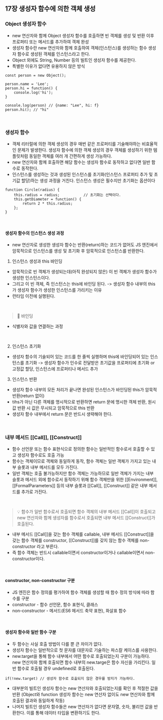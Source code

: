 ## 17장 생성자 함수에 의한 객체 생성
### Object 생성자 함수
- new 연산자와 함께 Object 생성자 함수를 호출하면 빈 객체를 생성 및 반환 이후 프로퍼티 또는 메서드를 추가하여 객체 완성
- 생성자 함수란 new 연산자와 함께 호출하여 객체(인스턴스)를 생성하는 함수 생성자 함수로 생성된 객체를 인스턴스라고 한다.
- Object 외에도 String, Number 등의 빌트인 생성자 함수를 제공한다.
- 특별한 이유가 없다면 유용하지 않은 방식
```
const person = new Object();

person.name = 'Lee';
person.hi = function() {
	console.log('hi');
}

console.log(person) // {name: "Lee", hi: f}
person.hi(); // "hi"
```

<br/>

### 생성자 함수
- 객체 리터럴에 의한 객체 생성의 경우 매번 같은 프로퍼티를 기술해야하는 비효율적인 문제가 발생한다. 생성자 함수에 의한 객체 생성의 경우 객체를 생성하기 위한 템플릿처럼 동일한 객체를 여러 개 간편하게 생성 가능하다.
- new 연산자와 함께 호출하면 해당 함수는 생성자 함수로 동작하고 없다면 일반 함수로 동작한다.
- 인스턴스를 생성하는 것과 생성된 인스턴스를 초기화(인스턴스 프로퍼티 추가 및 초기값 할당)하는 생성 과정을 거친다. 인스턴스 생성은 필수지만 초기화는 옵션이다
```
function Circle(radius) {
	this.radius = radius; 	        // 초기화는 선택이다.
    this.getDiameter = function() {
    	return 2 * this.radius;
    };
}
```

<br/>

#### 생성자 함수의 인스턴스 생성 과정
- new 연산자로 생성한 생성자 함수는 반환(return)하는 코드가 없어도 JS 엔진에서 암묵적으로 인스턴스를 생성 및 초기화 후 암묵적으로 인스턴스를 반환한다.

1. 인스턴스 생성과 this 바인딩
- 암묵적으로 빈 객체가 생성되는데(아직 완성되지 않은) 이 빈 객체가 생성자 함수가 생성한 인스턴스이다.
- 그리고 이 빈 객체, 즉 인스턴스는 this에 바인딩 된다. -> 생성자 함수 내부의 this가 생성자 함수가 생성한 인스턴스를 가리키는 이유
- 런타임 이전에 실행된다.

<br/>

> 📌 바인딩
- 식별자와 값을 연결하는 과정

<br/>

2. 인스턴스 초기화
- 생성자 함수의 기술되어 있는 코드를 한 줄씩 실행하며 this에 바인딩되어 있는 인스턴스를 초기화 -> 생성자 함수가 인수로 전달받은 초기값을 프로퍼티에 초기화 or 고정값 할당, 인스턴스에 프로퍼티나 메서드 추가

3. 인스턴스 반환
- 생성자 함수 내부의 모든 처리가 끝나면 완성된 인스턴스가 바인딩된 this가 암묵적 반환(return 없이)
- tihs가 아닌 다른 객체를 명시적으로 반환하면 return 문에 명시한 객체 반환, 원시 값 반환 시 값은 무시되고 암묵적으로 this 반환
- 생성자 함수 내부에서 return 문은 반드시 생략해야 한다.

<br/>

### 내부 메서드 [[Call]], [[Construct]]
- 함수 선언문 또는 함수 표현식으로 정의한 함수는 일반적인 함수로서 호출할 수 있고 생성자 함수로도 호출 가능
- 함수는 객체이므로 객체와 동일하게 동작, 함수 객체는 일반 객체가 가지고 있는 내부 슬롯과 내부 메서드를 모두 가진다.
- 일반 객체는 호출 불가능하지만 함수 객체는 가능하므로 일반 객체가 가지는 내부 슬롯과 메서드 외에 함수로서 동작하기 위해 함수 객체만을 위한 [[Environment]], [[FormalParameters]] 등의 내부 슬롯과 [[Call]], [[Construct]] 같은 내부 메서드를 추가로 가진다.

<br/>

> 💡 함수가 일반 함수로서 호출되면 함수 객체의 내부 메서드 [[Call]]이 호출되고 new 연산자와 함께 생성자를 함수로서 호출되면 내부 메서드 [[Construct]]가 호출된다.
- 내부 메서드 [[Call]]을 갖는 함수 객체를 callable, 내부 메서드 [[Construct]]을 갖는 함수 객체를 constructor, [[Construct]]를 갖지 않는 함수 객체를 non-constructor 라고 부른다.
- 즉 함수 객체는 반드시 callable이면서 constructor이거나 callable이면서 non-constructor이다.

<br/>

#### constructor, non-constructor 구분
- JS 엔진은 함수 정의를 평가하여 함수 객체를 생성할 때 함수 정의 방식에 따라 함수를 구분
- constructor - 함수 선언문, 함수 표현식, 클래스
- non-constructor - 메서드(ES6 메서드 축약 표현), 화살표 함수

<br/>

#### 생성자 함수와 일반 함수 구분
- 두 함수는 사실 호출 방법이 다를 뿐 큰 차이가 없다.
- 생성자 함수는 일반적으로 첫 문자를 대문자로 기술하는 파스칼 케이스를 사용한다.
- new.target을 통해 함수 내부에서 어떤 함수로 호출되었는지 구분이 가능하다. new 연산자와 함께 호출되면 함수 내부의 new.targe은 함수 자신을 가리킨다. 일반 함수로 호출될 경우 undefined로 호출된다.
```
if(!new.target) // 생성자 함수로 호출되지 않은 경우를 방지가 가능하다.
```

- 대부분의 빌트인 생성자 함수는 new 연산자와 호출되었는지를 확인 후 적절한 값을 반환
(Object와 function 생성자 함수는 new 연산자 없이도 new 연산자와 함께 호출된 결과와 동일하게 작동)
- 나머지 빌트인 생성자 함수들은 new 연산자가 없다면 문자열, 숫자, 불리언 값을 반환한다. 이를 통해 데이터 타입을 변환하기도 한다.
